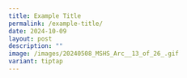 ```yaml
---
title: Example Title
permalink: /example-title/
date: 2024-10-09
layout: post
description: ""
image: /images/20240508_MSHS_Arc__13_of_26_.gif
variant: tiptap
---
```

